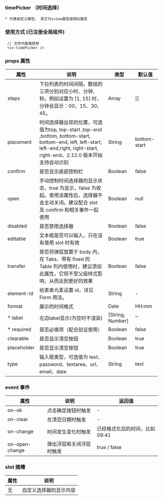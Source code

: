 ### timePicker （时间选择）
`* 代表自定义属性， 其它为iview属性或相似属性`

### 使用方式 (已注册全局组件)
```
 // 文件内直接使用
 <iv-timePicker />
```
### props 属性
| 属性  |  说明  | 类型  | 默认值  |
| ------------ | ------------ | ------------ | ------------ |
| steps      |  下拉列表的时间间隔，数组的三项分别对应小时、分钟、秒。例如设置为 [1, 15] 时，分钟会显示：00、15、30、45。	  | Array  |  []  |
| placement  |  时间选择器出现的位置，可选值为top, top-start ,top-end ,bottom, bottom-start, bottom-end, left, left-start, left-end,right, right-start, right-end，2.12.0 版本开始支持自动识别	  | String  |  bottom-start  |
| confirm   |  是否显示底部控制栏	  | Boolean  |  false  |
| open      |  手动控制时间选择器的显示状态，true 为显示，false 为收起。使用该属性后，选择器不会主动关闭。建议配合 slot 及 confirm 和相关事件一起使用	  | Boolean  |  null  |
| disabled  |  是否禁用选择器	  | Boolean  |  false  |
| editable  |  文本框是否可以输入，只在没有使用 slot 时有效	  | Boolean  |  true  |
| transfer  |  是否将弹层放置于 body 内，在 Tabs、带有 fixed 的 Table 列内使用时，建议添加此属性，它将不受父级样式影响，从而达到更好的效果	  | Boolean  |  false  |
| element-id  |  给表单元素设置 id，详见 Form 用法。	  | String  |  -  |
| format  |  展示的时间格式  | Date  |  HH:mm  |
|  * label | 左边label显示(为空时不渲染)	  | [String, Number]  |  ''  |
|  * required | 是否必填项（配合验证使用）	  | Boolean  |  false  |
|  clearable | 是否显示清空按钮	  | Boolean  |  true  |
|  placeholder | 是否显示清空按钮	  | Boolean  |  true  |
|  type | 输入框类型，可选值为 text、password、textarea、url、email、date	  | String  |  text  |

### event 事件
| 属性  |  说明  | 返回值  |
| ------------ | ------------ | ------------ |
| on-ok  |  点击确定按钮时触发  | -  |
| on-clear | 	在清空日期时触发  |  - |
| on-change | 时间发生变化时触发  |  已经格式化后的时间，比如 09:41 |
| on-open-change | 弹出浮层和关闭浮层时触发  |  true / false |

### slot 插槽
| 属性  |  说明  |
| ------------ | ------------ |
| 无 |  自定义选择器的显示内容 |